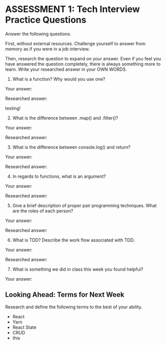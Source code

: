 # ASSESSMENT 1: Tech Interview Practice Questions
Answer the following questions.

First, without external resources. Challenge yourself to answer from memory as if you were in a job interview.

Then, research the question to expand on your answer. Even if you feel you have answered the question completely, there is always something more to learn. Write your researched answer in your OWN WORDS.

1. What is a function? Why would you use one?

  Your answer:

  Researched answer:

testing!


2. What is the difference between .map() and .filter()?

  Your answer:

  Researched answer:



3. What is the difference between console.log() and return?

  Your answer:

  Researched answer:



4. In regards to functions, what is an argument?

  Your answer:

  Researched answer:



5. Give a brief description of proper pair programming techniques. What are the roles of each person?

  Your answer:

  Researched answer:



6. What is TDD? Describe the work flow associated with TDD.

  Your answer:

  Researched answer:



7. What is something we did in class this week you found helpful?  

  Your answer:



## Looking Ahead: Terms for Next Week

Research and define the following terms to the best of your ability.

- React
- Yarn
- React State
- CRUD
- this
